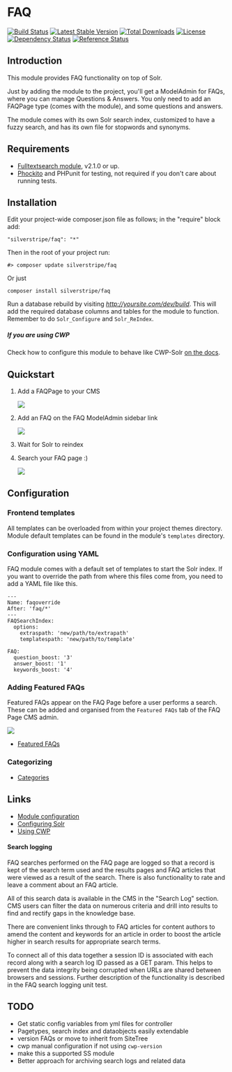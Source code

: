 # FAQ
[![Build Status](https://api.travis-ci.org/silverstripe/silverstripe-faq.svg?branch=master)](https://travis-ci.org/silverstripe/silverstripe-faq)
[![Latest Stable Version](https://poser.pugx.org/silverstripe/silverstripe-faq/version.svg)](https://github.com/silverstripe/silverstripe-faq/releases)
[![Total Downloads](https://poser.pugx.org/silverstripe/silverstripe-faq/downloads.svg)](https://packagist.org/packages/silverstripe/silverstripe-faq)
[![License](https://poser.pugx.org/silverstripe/silverstripe-faq/license.svg)](https://github.com/silverstripe/silverstripe-faq/blob/master/LICENSE.md)
[![Dependency Status](https://www.versioneye.com/php/silverstripe:silverstripe-faq/badge.svg)](https://www.versioneye.com/php/silverstripe:silverstripe-faq)
[![Reference Status](https://www.versioneye.com/php/silverstripe:silverstripe-faq/reference_badge.svg)](https://www.versioneye.com/php/silverstripe:silverstripe-faq/references)

## Introduction

This module provides FAQ functionality on top of Solr.

Just by adding the module to the project, you'll get a ModelAdmin for FAQs, where you can manage Questions & Answers.
You only need to add an FAQPage type (comes with the module), and some questions and answers.

The module comes with its own Solr search index, customized to have a fuzzy search,
and has its own file for stopwords and synonyms.

## Requirements

 * [Fulltextsearch module](https://github.com/silverstripe-labs/silverstripe-fulltextsearch), v2.1.0 or up.
 * [Phockito](https://github.com/hafriedlander/silverstripe-phockito) and
 PHPunit for testing, not required if you don't care about running tests.

## Installation

Edit your project-wide composer.json file as follows; in the "require" block add:

    "silverstripe/faq": "*"

Then in the root of your project run:

    #> composer update silverstripe/faq

Or just

    composer install silverstripe/faq

Run a database rebuild by visiting *http://yoursite.com/dev/build*. This will add the required database
columns and tables for the module to function.
Remember to do `Solr_Configure` and `Solr_ReIndex`.

##### If you are using CWP

Check how to configure this module to behave like CWP-Solr [on the docs](docs/en/cwp.md).

## Quickstart

1. Add a FAQPage to your CMS

    ![](docs/images/faq-pagetype.png)

2. Add an FAQ on the FAQ ModelAdmin sidebar link

    ![](docs/images/faq-modeladmin.png)

3. Wait for Solr to reindex
4. Search your FAQ page :)

    ![](docs/images/faq-frontend.png)

## Configuration

### Frontend templates

All templates can be overloaded from within your project themes directory. Module default templates can be found in the module's `templates` directory.

### Configuration using YAML

FAQ module comes with a default set of templates to start the Solr index. If you want to override the path from where this files
come from, you need to add a YAML file like this.
```
---
Name: faqoverride
After: 'faq/*'
---
FAQSearchIndex:
  options:
    extraspath: 'new/path/to/extrapath'
    templatespath: 'new/path/to/template'

FAQ:
  question_boost: '3'
  answer_boost: '1'
  keywords_boost: '4'
```
### Adding Featured FAQs

Featured FAQs appear on the FAQ Page before a user performs a search. These can be added and organised from the `Featured FAQs` tab of the FAQ Page CMS admin.

![](docs/images/faq-featuredfaqsadmin.png)

- [Featured FAQs](docs/en/features.md)

### Categorizing

- [Categories](docs/en/features.md)

## Links

- [Module configuration](docs/en/configuration.md)
- [Configuring Solr](docs/en/configure-solr.md)
- [Using CWP](docs/en/cwp.md)

#### Search logging

FAQ searches performed on the FAQ page are logged so that a record is kept of the search term used and the results pages and FAQ articles that were viewed as a result of the search. There is also functionality to rate and leave a comment about an FAQ article.

All of this search data is available in the CMS in the "Search Log" section. CMS users can filter the data on numerous criteria and drill into results to find and rectify gaps in the knowledge base.

There are convenient links through to FAQ articles for content authors to amend the content and keywords for an article in order to boost the article higher in search results for appropriate search terms.

To connect all of this data together a session ID is associated with each record along with a search log ID passed as a GET param. This helps to prevent the data integrity being corrupted when URLs are shared between browsers and sessions. Further description of the functionality is described in the FAQ search logging unit test.

## TODO

- Get static config variables from yml files for controller
- Pagetypes, search index and dataobjects easily extendable
- version FAQs or move to inherit from SiteTree
- cwp manual configuration if not using `cwp-version`
- make this a supported SS module
- Better approach for archiving search logs and related data
